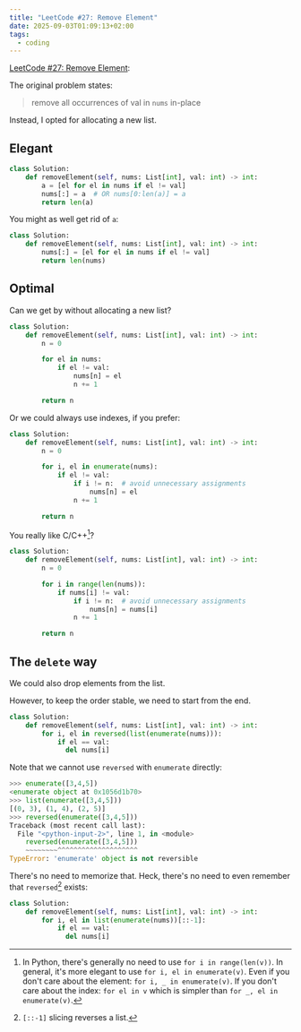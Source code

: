 ```yaml
---
title: "LeetCode #27: Remove Element"
date: 2025-09-03T01:09:13+02:00
tags:
  - coding
---
```


[LeetCode #27: Remove Element](https://leetcode.com/problems/remove-element/):

The original problem states:

> remove all occurrences of val in `nums` in-place

Instead, I opted for allocating a new list.

## Elegant

```python
class Solution:
    def removeElement(self, nums: List[int], val: int) -> int:
        a = [el for el in nums if el != val]
        nums[:] = a  # OR nums[0:len(a)] = a
        return len(a)
```

You might as well get rid of `a`:

```python
class Solution:
    def removeElement(self, nums: List[int], val: int) -> int:
        nums[:] = [el for el in nums if el != val]
        return len(nums)
```

## Optimal

Can we get by without allocating a new list?

```python
class Solution:
    def removeElement(self, nums: List[int], val: int) -> int:
        n = 0

        for el in nums:
            if el != val:
                nums[n] = el
                n += 1

        return n
```

Or we could always use indexes, if you prefer:

```python
class Solution:
    def removeElement(self, nums: List[int], val: int) -> int:
        n = 0

        for i, el in enumerate(nums):
            if el != val:
                if i != n:  # avoid unnecessary assignments
                    nums[n] = el
                n += 1

        return n
```

You really like C/C++[^1]?

```python
class Solution:
    def removeElement(self, nums: List[int], val: int) -> int:
        n = 0

        for i in range(len(nums)):
            if nums[i] != val:
                if i != n:  # avoid unnecessary assignments
                    nums[n] = nums[i]
                n += 1

        return n
```

## The `delete` way

We could also drop elements from the list.

However, to keep the order stable, we need to start from the end.

```python
class Solution:
    def removeElement(self, nums: List[int], val: int) -> int:
        for i, el in reversed(list(enumerate(nums))):
            if el == val:
              del nums[i]
```

Note that we cannot use `reversed` with `enumerate` directly:

```python
>>> enumerate([3,4,5])
<enumerate object at 0x1056d1b70>
>>> list(enumerate([3,4,5]))
[(0, 3), (1, 4), (2, 5)]
>>> reversed(enumerate([3,4,5]))
Traceback (most recent call last):
  File "<python-input-2>", line 1, in <module>
    reversed(enumerate([3,4,5]))
    ~~~~~~~~^^^^^^^^^^^^^^^^^^^^
TypeError: 'enumerate' object is not reversible
```

There's no need to memorize that.
Heck, there's no need to even remember that `reversed`[^2] exists:

```python
class Solution:
    def removeElement(self, nums: List[int], val: int) -> int:
        for i, el in list(enumerate(nums))[::-1]:
            if el == val:
              del nums[i]
```


[^1]: In Python, there's generally no need to use `for i in range(len(v))`. In general,
    it's more elegant to use `for i, el in enumerate(v)`. Even if you don't
    care about the element: `for i, _ in enumerate(v)`. If you don't care about
    the index: `for el in v` which is simpler than `for _, el in enumerate(v)`.

[^2]: `[::-1]` slicing reverses a list.
